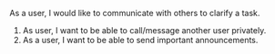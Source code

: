 As a user, I would like to communicate with others to clarify a task.

1. As user, I want to be able to call/message another user privately.
2. As a user, I want to be able to send important announcements.

